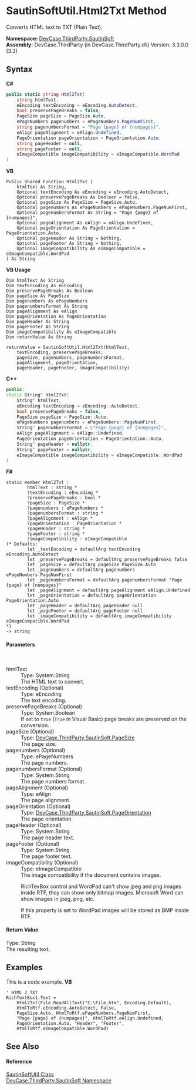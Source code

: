 # SautinSoftUtil.Html2Txt Method 
 

Converts HTML text to TXT (Plain Text).

**Namespace:**&nbsp;<a href="N_DevCase_ThirdParty_SautinSoft">DevCase.ThirdParty.SautinSoft</a><br />**Assembly:**&nbsp;DevCase.ThirdParty (in DevCase.ThirdParty.dll) Version: 3.3.0.0 (3.3)

## Syntax

**C#**<br />
``` C#
public static string Html2Txt(
	string htmlText,
	eEncoding textEncoding = eEncoding.AutoDetect,
	bool preservePageBreaks = false,
	PageSize pageSize = PageSize.Auto,
	ePageNumbers pagenumbers = ePageNumbers.PageNumFirst,
	string pagenumbersFormat = "Page {page} of {numpages}",
	eAlign pageAlignment = eAlign.Undefined,
	PageOrientation pageOrientation = PageOrientation.Auto,
	string pageHeader = null,
	string pageFooter = null,
	eImageCompatible imageCompatibility = eImageCompatible.WordPad
)
```

**VB**<br />
``` VB
Public Shared Function Html2Txt ( 
	htmlText As String,
	Optional textEncoding As eEncoding = eEncoding.AutoDetect,
	Optional preservePageBreaks As Boolean = false,
	Optional pageSize As PageSize = PageSize.Auto,
	Optional pagenumbers As ePageNumbers = ePageNumbers.PageNumFirst,
	Optional pagenumbersFormat As String = "Page {page} of {numpages}",
	Optional pageAlignment As eAlign = eAlign.Undefined,
	Optional pageOrientation As PageOrientation = PageOrientation.Auto,
	Optional pageHeader As String = Nothing,
	Optional pageFooter As String = Nothing,
	Optional imageCompatibility As eImageCompatible = eImageCompatible.WordPad
) As String
```

**VB Usage**<br />
``` VB Usage
Dim htmlText As String
Dim textEncoding As eEncoding
Dim preservePageBreaks As Boolean
Dim pageSize As PageSize
Dim pagenumbers As ePageNumbers
Dim pagenumbersFormat As String
Dim pageAlignment As eAlign
Dim pageOrientation As PageOrientation
Dim pageHeader As String
Dim pageFooter As String
Dim imageCompatibility As eImageCompatible
Dim returnValue As String

returnValue = SautinSoftUtil.Html2Txt(htmlText, 
	textEncoding, preservePageBreaks, 
	pageSize, pagenumbers, pagenumbersFormat, 
	pageAlignment, pageOrientation, 
	pageHeader, pageFooter, imageCompatibility)
```

**C++**<br />
``` C++
public:
static String^ Html2Txt(
	String^ htmlText, 
	eEncoding textEncoding = eEncoding::AutoDetect, 
	bool preservePageBreaks = false, 
	PageSize pageSize = PageSize::Auto, 
	ePageNumbers pagenumbers = ePageNumbers::PageNumFirst, 
	String^ pagenumbersFormat = L"Page {page} of {numpages}", 
	eAlign pageAlignment = eAlign::Undefined, 
	PageOrientation pageOrientation = PageOrientation::Auto, 
	String^ pageHeader = nullptr, 
	String^ pageFooter = nullptr, 
	eImageCompatible imageCompatibility = eImageCompatible::WordPad
)
```

**F#**<br />
``` F#
static member Html2Txt : 
        htmlText : string * 
        ?textEncoding : eEncoding * 
        ?preservePageBreaks : bool * 
        ?pageSize : PageSize * 
        ?pagenumbers : ePageNumbers * 
        ?pagenumbersFormat : string * 
        ?pageAlignment : eAlign * 
        ?pageOrientation : PageOrientation * 
        ?pageHeader : string * 
        ?pageFooter : string * 
        ?imageCompatibility : eImageCompatible 
(* Defaults:
        let _textEncoding = defaultArg textEncoding eEncoding.AutoDetect
        let _preservePageBreaks = defaultArg preservePageBreaks false
        let _pageSize = defaultArg pageSize PageSize.Auto
        let _pagenumbers = defaultArg pagenumbers ePageNumbers.PageNumFirst
        let _pagenumbersFormat = defaultArg pagenumbersFormat "Page {page} of {numpages}"
        let _pageAlignment = defaultArg pageAlignment eAlign.Undefined
        let _pageOrientation = defaultArg pageOrientation PageOrientation.Auto
        let _pageHeader = defaultArg pageHeader null
        let _pageFooter = defaultArg pageFooter null
        let _imageCompatibility = defaultArg imageCompatibility eImageCompatible.WordPad
*)
-> string 

```


#### Parameters
&nbsp;<dl><dt>htmlText</dt><dd>Type: System.String<br />The HTML text to convert.</dd><dt>textEncoding (Optional)</dt><dd>Type: eEncoding<br />The text encoding.</dd><dt>preservePageBreaks (Optional)</dt><dd>Type: System.Boolean<br />If set to `true` (`True` in Visual Basic) page breaks are preserved on the conversion.</dd><dt>pageSize (Optional)</dt><dd>Type: <a href="T_DevCase_ThirdParty_SautinSoft_PageSize">DevCase.ThirdParty.SautinSoft.PageSize</a><br />The page size.</dd><dt>pagenumbers (Optional)</dt><dd>Type: ePageNumbers<br />The page numbers.</dd><dt>pagenumbersFormat (Optional)</dt><dd>Type: System.String<br />The page numbers format.</dd><dt>pageAlignment (Optional)</dt><dd>Type: eAlign<br />The page alignment.</dd><dt>pageOrientation (Optional)</dt><dd>Type: <a href="T_DevCase_ThirdParty_SautinSoft_PageOrientation">DevCase.ThirdParty.SautinSoft.PageOrientation</a><br />The page orientation.</dd><dt>pageHeader (Optional)</dt><dd>Type: System.String<br />The page header text.</dd><dt>pageFooter (Optional)</dt><dd>Type: System.String<br />The page footer text.</dd><dt>imageCompatibility (Optional)</dt><dd>Type: eImageCompatible<br />The image compatibility if the document contains images. 

 RichTexBox control and WordPad can't show jpeg and png images inside RTF, they can show only bitmap images. Microsoft Word can show images in jpeg, png, etc. 

 If this property is set to WordPad images will be stored as BMP inside RTF.</dd></dl>

#### Return Value
Type: String<br />The resulting text.

## Examples
This is a code example. 
**VB**<br />
``` VB
' HTML 2 TXT
RichTextBox1.Text =
    Html2Txt(File.ReadAllText("C:\File.htm", Encoding.Default),
    HtmlToRtf.eEncoding.AutoDetect, False,
    PageSize.Auto, HtmlToRtf.ePageNumbers.PageNumFirst,
    "Page {page} of {numpages}", HtmlToRtf.eAlign.Undefined,
    PageOrientation.Auto, "Header", "Footer",
    HtmlToRtf.eImageCompatible.WordPad)
```


## See Also


#### Reference
<a href="T_DevCase_ThirdParty_SautinSoft_SautinSoftUtil">SautinSoftUtil Class</a><br /><a href="N_DevCase_ThirdParty_SautinSoft">DevCase.ThirdParty.SautinSoft Namespace</a><br />